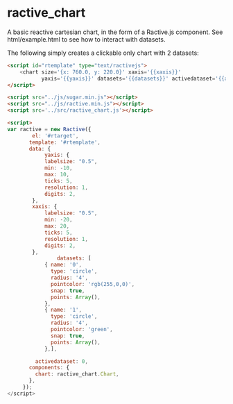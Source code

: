 # ractive_chart
A basic reactive cartesian chart, in the form of a Ractive.js component.
See html/example.html to see how to interact with datasets.

The following simply creates a clickable only chart with 2 datasets:
```html	
<script id="rtemplate" type="text/ractivejs">
	<chart size='{x: 760.0, y: 220.0}' xaxis='{{xaxis}}'
		   yaxis='{{yaxis}}' datasets='{{datasets}}' activedataset='{{activedataset}}' />
</script>

<script src="../js/sugar.min.js"></script>
<script src="../js/ractive.min.js"></script>
<script src='../src/ractive_chart.js'></script>

<script>
var ractive = new Ractive({
	   	el: '#rtarget',
	   template: '#rtemplate',
	   data: {
			yaxis: {
			labelsize: "0.5",
			min: -10,
			max: 10,
			ticks: 5,
	        resolution: 1,
	        digits: 2,
		},
		xaxis: {
			labelsize: "0.5",
			min: -20,
			max: 20,
			ticks: 5,
	        resolution: 1,
	        digits: 2,
		},
				datasets: [
			{ name: '0',
			  type: 'circle',
			  radius: '4',
			  pointcolor: 'rgb(255,0,0)',
			  snap: true,
			  points: Array(),
			},
			{ name: '1',
			  type: 'circle',
			  radius: '4',
			  pointcolor: 'green',
			  snap: true,
			  points: Array(),
			},],

		 activedataset: 0,
	   components: {
		 chart: ractive_chart.Chart,
	   },
	 });
</script>
```
